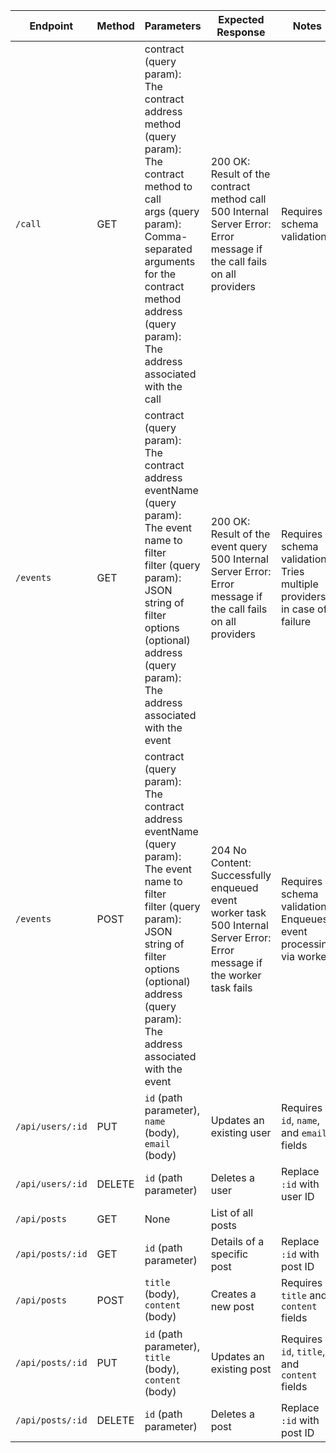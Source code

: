 

| Endpoint                  | Method | Parameters                         | Expected Response                           | Notes                                    |
|---------------------------|--------|------------------------------------|---------------------------------------------|-------------------------------------------|
| `/call`              | GET    | contract (query param): The contract address<br> method (query param): The contract method to call<br> args (query param): Comma-separated arguments for the contract method<br> address (query param): The address associated with the call                               | 200 OK: Result of the contract method call<br>500 Internal Server Error: Error message if the call fails on all providers            | Requires schema validation                  |
| `/events`          | GET    |   contract (query param): The contract address<br> eventName (query param): The event name to filter<br> filter (query param): JSON string of filter options (optional)<br> address (query param): The address associated with the event            | 200 OK: Result of the event query<br> 500 Internal Server Error: Error message if the call fails on all providers                 | Requires schema validation<br> Tries multiple providers in case of failure              |
| `/events`              | POST   | contract (query param): The contract address<br> eventName (query param): The event name to filter<br> filter (query param): JSON string of filter options (optional)<br> address (query param): The address associated with the event      | 204 No Content: Successfully enqueued event worker task<br> 500 Internal Server Error: Error message if the worker task fails                         | Requires schema validation<br> Enqueues event processing via worker       |
| `/api/users/:id`          | PUT    | `id` (path parameter), `name` (body), `email` (body) | Updates an existing user       | Requires `id`, `name`, and `email` fields |
| `/api/users/:id`          | DELETE | `id` (path parameter)              | Deletes a user                             | Replace `:id` with user ID               |
| `/api/posts`              | GET    | None                               | List of all posts                          |                                            |
| `/api/posts/:id`          | GET    | `id` (path parameter)              | Details of a specific post                 | Replace `:id` with post ID               |
| `/api/posts`              | POST   | `title` (body), `content` (body)   | Creates a new post                         | Requires `title` and `content` fields   |
| `/api/posts/:id`          | PUT    | `id` (path parameter), `title` (body), `content` (body) | Updates an existing post       | Requires `id`, `title`, and `content` fields |
| `/api/posts/:id`          | DELETE | `id` (path parameter)              | Deletes a post                             | Replace `:id` with post ID               |
